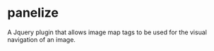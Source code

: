panelize
========

A Jquery plugin that allows image map tags to be used for the visual navigation of an image.

